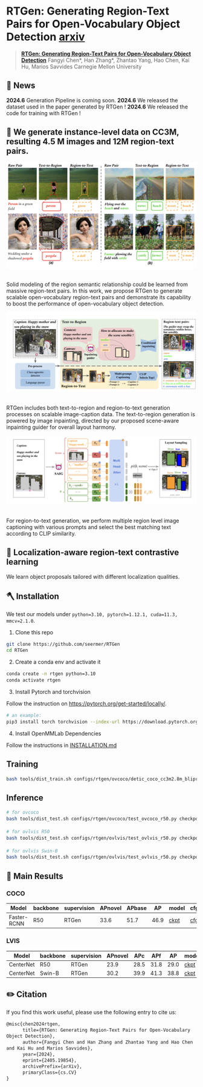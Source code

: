 # RTGen: Generating Region-Text Pairs for Open-Vocabulary Object Detection [arxiv](https://arxiv.org/pdf/2405.19854)

> [**RTGen: Generating Region-Text Pairs for Open-Vocabulary Object Detection**](https://arxiv.org/pdf/2405.19854)
> Fangyi Chen*, Han Zhang*, Zhantao Yang, Hao Chen, Kai Hu, Marios Savvides
Carnegie Mellon University


## 📰 News
**2024.6** Generation Pipeline is coming soon.
**2024.6** We released the dataset used in the paper generated by RTGen !
**2024.6** We released the code for training with RTGen !

## 🚀 We generate instance-level data on CC3M, resulting 4.5 M images and 12M region-text pairs.
<div align="center">
  <img src="./demo/sample.png"/>
</div><br/>

Solid modeling of the region semantic relationship could be learned from massive region-text pairs. In this work, we propose RTGen to generate scalable open-vocabulary region-text pairs and demonstrate its capability to boost the performance of open-vocabulary object detection. 

<div align="center">
  <img src="./demo/RTGen.png"/>
</div><br/>

RTGen includes both text-to-region and region-to-text generation processes on scalable image-caption data. The text-to-region generation is powered by image inpainting, directed by our proposed scene-aware inpainting guider for overall layout harmony.

<div align="center">
  <img src="./demo/saig.png"/>
</div><br/>

For region-to-text generation, we perform multiple region level image captioning with various prompts and select the best matching text according to CLIP similarity.

## 🤔 Localization-aware region-text contrastive learning
We learn object proposals tailored with different localization qualities. 

## 🪓 Installation

We test our models under ```python=3.10, pytorch=1.12.1, cuda=11.3, mmcv=2.1.0```. 

1. Clone this repo
```sh
git clone https://github.com/seermer/RTGen
cd RTGen
```

2. Create a conda env and activate it
```sh
conda create -n rtgen python=3.10
conda activate rtgen
```

3. Install Pytorch and torchvision

Follow the instruction on https://pytorch.org/get-started/locally/.
```sh
# an example:
pip3 install torch torchvision --index-url https://download.pytorch.org/whl/cu118
```

4. Install OpenMMLab Dependencies

Follow the instructions in [INSTALLATION.md](INSTALLATION.md)

## Training
```sh
bash tools/dist_train.sh configs/rtgen/ovcoco/detic_coco_cc3m2.8m_blipregionV2_btsz23232_captwigt1_gen_soft.py 8 --work-dir path/to/coco_r50_train
```

## Inference
```sh
# for ovcoco
bash tools/dist_test.sh configs/rtgen/ovcoco/test_ovcoco_r50.py checkpoints/rtgen_r50_ovcoco.pth 8  --work-dir path/to/coco_r50_test

# for ovlvis R50
bash tools/dist_test.sh configs/rtgen/ovlvis/test_ovlvis_r50.py checkpoints/rtgen_r50_ovlvis.pth 8  --work-dir path/to/lvis_r50_test

# for ovlvis Swin-B
bash tools/dist_test.sh configs/rtgen/ovlvis/test_ovlvis_r50.py checkpoints/rtgen_swinb_ovlvis.pth 8  --work-dir path/to/lvis_swinb_test
```

## 🧪 Main Results

### COCO
| Model | backbone  | supervision | APnovel   | APbase | AP |   model | cfg |
|-----|---------|-------|------|------|------|------|--------|
|Faster-RCNN |R50 | RTGen | 33.6 |   51.7  |   46.9  | [ckpt](https://drive.google.com/file/d/1VJDU8aZ6pZU4VcxCMaWeGWD6paAsqHLl/view?usp=drive_link) |[cfg](configs/xxx.py)|

### LVIS
| Model | backbone  | supervision | APnovel   | APc | APf |  AP |   model | cfg |
|-----|---------|-------|------|------|------|------|--------|------|
|CenterNet |R50 | RTGen | 23.9 |  28.5  |  31.8 |  29.0  | [ckpt](https://drive.google.com/file/d/1AbjFoMLL1ffn6Bqka9NaZeA3nvC0cq-I/view?usp=drive_link) |[cfg](configs/xxx.py)|
|CenterNet |Swin-B| RTGen | 30.2 | 39.9 | 41.3  | 38.8 | [ckpt](https://drive.google.com/file/d/1alJNY8eJy-E7mURJDj5LZFHNZ6SG88CF/view?usp=share_link) | [cfg](configs/xxx.py) |

## ✏️ Citation
If you find this work useful, please use the following entry to cite us:
```
@misc{chen2024rtgen,
      title={RTGen: Generating Region-Text Pairs for Open-Vocabulary Object Detection}, 
      author={Fangyi Chen and Han Zhang and Zhantao Yang and Hao Chen and Kai Hu and Marios Savvides},
      year={2024},
      eprint={2405.19854},
      archivePrefix={arXiv},
      primaryClass={cs.CV}
}
```

